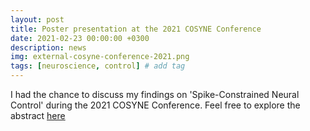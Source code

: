 ```yaml
---
layout: post
title: Poster presentation at the 2021 COSYNE Conference
date: 2021-02-23 00:00:00 +0300
description: news
img: external-cosyne-conference-2021.png 
tags: [neuroscience, control] # add tag
---
```

I had the chance to discuss my findings on 'Spike-Constrained Neural Control' during the 2021 COSYNE Conference. 
Feel free to explore the abstract [here](https://static1.squarespace.com/static/6102ca347474c263c40150cd/t/610870a432c9d257a80cace4/1627943077187/Cosyne2021_program_book.pdf)